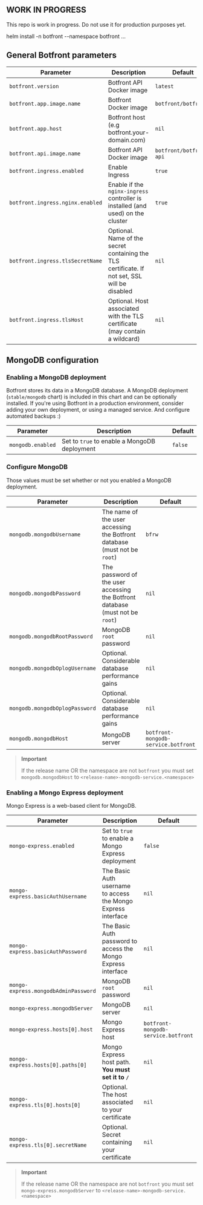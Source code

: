 
## WORK IN PROGRESS
This repo is work in progress. Do not use it for production purposes yet.


helm install -n botfront --namespace botfront ...

## General Botfront parameters

| Parameter                        | Description                                                                                   | Default                 |
|----------------------------------|-----------------------------------------------------------------------------------------------|-------------------------|
| `botfront.version`               | Botfront API Docker image                                                                     | `latest`                |
| `botfront.app.image.name`        | Botfront Docker image                                                                         | `botfront/botfront`     |
| `botfront.app.host`              | Botfront host (e.g botfront.your-domain.com)                                                  | `nil`                   |
| `botfront.api.image.name`        | Botfront API Docker image                                                                     | `botfront/botfront-api` |
| `botfront.ingress.enabled`       | Enable Ingress                                                                                | `true`                  |
| `botfront.ingress.nginx.enabled` | Enable if the `nginx-ingress` controller is installed (and used) on the cluster               | `true`                  |
| `botfront.ingress.tlsSecretName` | Optional. Name of the secret containing the TLS certificate. If not set, SSL will be disabled | `nil`                   |
| `botfront.ingress.tlsHost`       | Optional. Host associated with the TLS certificate (may contain a wildcard)                   | `nil`                   |

## MongoDB configuration

### Enabling a MongoDB deployment

Botfront stores its data in a MongoDB database. A MongoDB deployment (`stable/mongodb` chart) is included in this chart and can be optionally installed.
If you're using Botfront in a production environment, consider adding your own deployment, or using a managed service. And configure automated backups :)

| Parameter         | Description                                  | Default |
|-------------------|----------------------------------------------|---------|
| `mongodb.enabled` | Set to `true` to enable a MongoDB deployment | `false` |


### Configure MongoDB

Those values must be set whether or not you enabled a MongoDB deployment.

| Parameter                      | Description                                                                   | Default                             |
|--------------------------------|-------------------------------------------------------------------------------|-------------------------------------|
| `mongodb.mongodbUsername`      | The name of the user accessing the Botfront database (must not be `root`)     | `bfrw`                              |
| `mongodb.mongodbPassword`      | The password of the user accessing the Botfront database (must not be `root`) | `nil`                               |
| `mongodb.mongodbRootPassword`  | MongoDB `root` password                                                       | `nil`                               |
| `mongodb.mongodbOplogUsername` | Optional. Considerable database performance gains                             | `nil`                               |
| `mongodb.mongodbOplogPassword` | Optional. Considerable database performance gains                             | `nil`                               |
| `mongodb.mongodbHost`          | MongoDB server                                                                | `botfront-mongodb-service.botfront` |


> **Important**
>
> If the release name OR the namespace are not `botfront` you must set `mongodb.mongodbHost` to `<release-name>-mongodb-service.<namespace>`

### Enabling a Mongo Express deployment

Mongo Express is a web-based client for MongoDB.

| Parameter                            | Description                                                   | Default                             |
|--------------------------------------|---------------------------------------------------------------|-------------------------------------|
| `mongo-express.enabled`              | Set to `true` to enable a Mongo Express deployment            | `false`                             |
| `mongo-express.basicAuthUsername`    | The Basic Auth username to access the Mongo Express interface | `nil`                               |
| `mongo-express.basicAuthPassword`    | The Basic Auth password to access the Mongo Express interface | `nil`                               |
| `mongo-express.mongodbAdminPassword` | MongoDB `root` password                                       | `nil`                               |
| `mongo-express.mongodbServer`        | MongoDB server                                                | `nil`                               |
| `mongo-express.hosts[0].host`        | Mongo Express host                                            | `botfront-mongodb-service.botfront` |
| `mongo-express.hosts[0].paths[0]`    | Mongo Express host path. **You must set it to `/`**           | `nil`                               |
| `mongo-express.tls[0].hosts[0]`      | Optional. The host associated to your certificate             | `nil`                               |
| `mongo-express.tls[0].secretName`    | Optional. Secret containing your certificate                  | `nil`                               |


> **Important**
> 
> If the release name OR the namespace are not `botfront` you must set `mongo-express.mongodbServer` to `<release-name>-mongodb-service.<namespace>`

